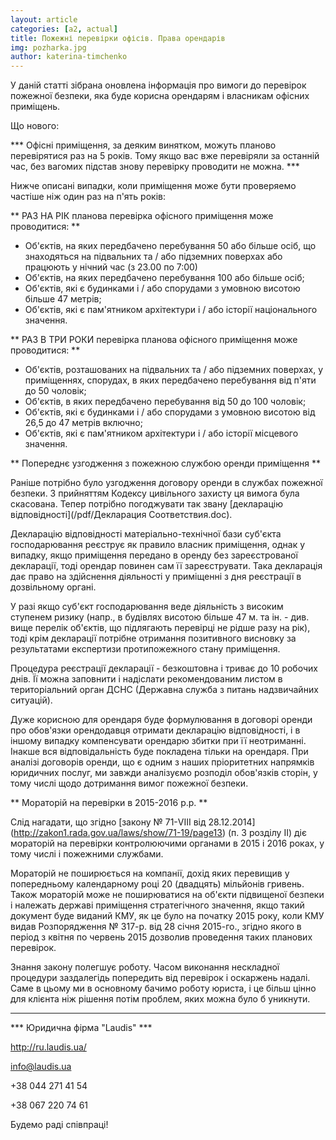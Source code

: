 ```yaml
---
layout: article
categories: [a2, actual]
title: Пожежні перевірки офісів. Права орендарів
img: pozharka.jpg
author: katerina-timchenko
---
```

У даній статті зібрана оновлена інформація про вимоги до перевірок пожежної безпеки, яка буде корисна орендарям і 
власникам офісних приміщень.

Що нового:

*** Офісні приміщення, за деяким винятком, можуть планово перевірятися раз на 5 років. Тому якщо вас вже перевіряли за 
останній час, без вагомих підстав знову перевірку проводити не можна. ***

Нижче описані випадки, коли приміщення може бути проверяемо частіше ніж один раз на п'ять років:

** РАЗ НА РІК планова перевірка офісного приміщення може проводитися: **

* Об'єктів, на яких передбачено перебування 50 або більше осіб, що знаходяться на підвальних та / або підземних поверхах 
або працюють у нічний час (з 23.00 по 7:00)
* Об'єктів, на яких передбачено перебування 100 або більше осіб;
* Об'єктів, які є будинками і / або спорудами з умовною висотою більше 47 метрів;
* Об'єктів, які є пам'ятником архітектури і / або історії національного значення.

** РАЗ В ТРИ РОКИ перевірка планова офісного приміщення може проводитися: **

* Об'єктів, розташованих на підвальних та / або підземних поверхах, у приміщеннях, спорудах, в яких передбачено перебування 
від п'яти до 50 чоловік;
* Об'єктів, в яких передбачено перебування від 50 до 100 чоловік;
* Об'єктів, які є будинками і / або спорудами з умовною висотою від 26,5 до 47 метрів включно;
* Об'єктів, які є пам'ятником архітектури і / або історії місцевого значення.

** Попереднє узгодження з пожежною службою оренди приміщення **

Раніше потрібно було узгодження договору оренди в службах пожежної безпеки. З прийняттям Кодексу цивільного захисту ця вимога
була скасована. Тепер потрібно погоджувати так звану [декларацію відповідності](/pdf/Декларация Соответствия.doc).

Декларацію відповідності матеріально-технічної бази суб'єкта господарювання реєструє як правило власник приміщення, однак у 
випадку, якщо приміщення передано в оренду без зареєстрованої декларації, тоді орендар повинен сам її зареєструвати. Така 
декларація дає право на здійснення діяльності у приміщенні з дня реєстрації в дозвільному органі.

У разі якщо суб'єкт господарювання веде діяльність з високим ступенем ризику (напр., в будівлях висотою більше 47 м. та ін. - 
див. вище перелік об'єктів, що підлягають перевірці не рідше разу на рік), тоді крім декларації потрібне отримання позитивного висновку за результатами експертизи протипожежного стану приміщення.

Процедура реєстрації декларації - безкоштовна і триває до 10 робочих днів. Її можна заповнити і надіслати рекомендованим 
листом в територіальний орган ДСНС (Державна служба з питань надзвичайних ситуацій).

Дуже корисною для орендаря буде формулювання в договорі оренди про обов'язки орендодавця отримати декларацію відповідності,
і в іншому випадку компенсувати орендарю збитки при її неотриманні. Інакше вся відповідальність буде покладена тільки на 
орендаря. При аналізі договорів оренди, що є одним з наших пріоритетних напрямків юридичних послуг, ми завжди аналізуємо 
розподіл обов'язків сторін, у тому числі щодо дотримання вимог пожежної безпеки.

** Мораторій на перевірки в 2015-2016 р.р. **

Слід нагадати, що згідно [закону № 71-VIII від 28.12.2014] (http://zakon1.rada.gov.ua/laws/show/71-19/page13) (п. 3 розділу II) діє мораторій на перевірки контролюючими органами в 2015 і 2016 роках, у тому числі і пожежними службами.

Мораторій не поширюється на компанії, дохід яких перевищив у попередньому календарному році 20 (двадцять) мільйонів гривень. Також мораторій може не поширюватися на об'єкти підвищеної безпеки і належать державі приміщення стратегічного значення, якщо такий документ буде виданий КМУ, як це було на початку 2015 року, коли КМУ видав Розпорядження № 317-р. від 28 січня 2015-го., згідно якого в період з квітня по червень 2015 дозволив проведення таких планових перевірок.

Знання закону полегшує роботу. Часом виконання нескладної процедури заздалегідь попередить від перевірок і оскаржень надалі. 
Саме в цьому ми в основному бачимо роботу юриста, і це більш цінно для клієнта ніж рішення потім проблем, яких можна було б
уникнути.
___________
*** Юридична фірма "Laudis" ***

http://ru.laudis.ua/

info@laudis.ua

+38 044 271 41 54

+38 067 220 74 61

Будемо раді співпраці!
